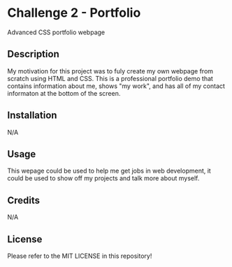 # Challenge 2 - Portfolio 
Advanced CSS portfolio webpage
## Description
My motivation for this project was to fuly create my own webpage from scratch using HTML and CSS. This is a professional portfolio demo that contains information about me, shows "my  work", and has all of my contact informaton at the bottom of the screen.
## Installation
N/A
## Usage
This wepage could be used to help me get jobs in web development, it could be used to show off my projects and talk more about myself.
## Credits
N/A
## License
Please refer to the MIT LICENSE in this repository!
